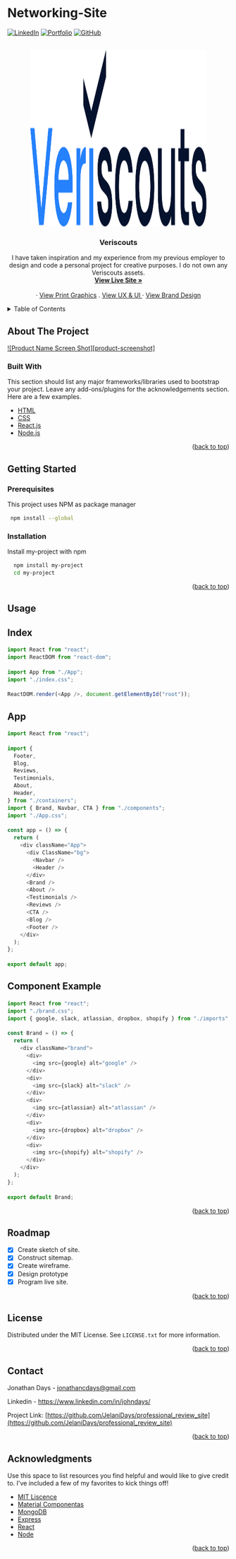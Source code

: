 # Networking-Site

<!-- PROJECT SHIELDS -->

<a href="https://www.linkedin.com/in/johndays/">![LinkedIn](https://img.shields.io/badge/linkedin-%230077B5.svg?style=for-the-badge&logo=linkedin&logoColor=white)</a>
<a href="https://www.jonathancdays.com/">![Portfolio](https://img.shields.io/badge/Portfolio-%23000000.svg?style=for-the-badge&logo=firefox&logoColor=#FF7)</a>
<a href="https://github.com/jonathancdays">![GitHub](https://img.shields.io/badge/github-%23121011.svg?style=for-the-badge&logo=github&logoColor=white)</a>
<a href=" "> </a>
<a href=" "> </a>

<!-- PROJECT LOGO -->

<br />
<div align="center">
  <a href="https://github.com/othneildrew/Best-README-Template">
    <img src="src/assets/logo.svg" alt="Logo" width="400" height="400">
  </a>

  <h3 align="center">Veriscouts</h3>

  <p align="center">
 I have taken inspiration and my experience from my previous employer to design and code a personal project for creative purposes. I do not own any Veriscouts assets.
    <br> 
    <a href="https://jonathan-days-networking-site-project.netlify.app/"><strong>View Live Site »</strong></a>
    <br />
    <br />
    ·
    <a href="https://www.jonathancdays.com/projects/networking-graphic-design.html">View Print Graphics</a>
    .
    <a href="https://www.figma.com/proto/I1faTmZyVSqyErkWu1jEtF/Veriscouts?node-id=60841%3A14&scaling=min-zoom&page-id=0%3A1">View UX & UI </a>
    ·
    <a href="https://www.jonathancdays.com/projects/networking-branding.html">View Brand Design</a> 
  </p>
</div>

<!-- TABLE OF CONTENTS -->
<details>
  <summary>Table of Contents</summary>
  <ol>
    <li>
      <a href="#about-the-project">About The Project</a>
      <ul>
        <li><a href="#built-with">Built With</a></li>
      </ul>
    </li>
    <li>
      <a href="#getting-started">Getting Started</a>
      <ul>
        <li><a href="#prerequisites">Prerequisites</a></li>
        <li><a href="#installation">Installation</a></li>
      </ul>
    </li>
    <li><a href="#usage">Usage</a></li>
    <li><a href="#roadmap">Roadmap</a></li>
    <li><a href="#license">License</a></li>
    <li><a href="#contact">Contact</a></li>
    <li><a href="#acknowledgments">Acknowledgments</a></li>
  </ol>
</details>

<!-- ABOUT THE PROJECT -->

## About The Project

[![Product Name Screen Shot][product-screenshot]](https://example.com)

### Built With

This section should list any major frameworks/libraries used to bootstrap your project. Leave any add-ons/plugins for the acknowledgements section. Here are a few examples.

- [HTML](https://html.spec.whatwg.org/)
- [CSS](https://developer.mozilla.org/en-US/docs/Web/CSS)
- [React.js](https://reactjs.org/)
- [Node.js](https://nodejs.org/en/)

<p align="right">(<a href="#top">back to top</a>)</p>

<!-- GETTING STARTED -->

## Getting Started

### Prerequisites

This project uses NPM as package manager

```bash
 npm install --global
```

### Installation

Install my-project with npm

```bash
  npm install my-project
  cd my-project
```

<p align="right">(<a href="#top">back to top</a>)</p>

<!-- USAGE EXAMPLES -->

## Usage

<h2>Index</h2>

```javascript
import React from "react";
import ReactDOM from "react-dom";

import App from "./App";
import "./index.css";

ReactDOM.render(<App />, document.getElementById("root"));
```

<h2>App</h2>

```javascript
import React from "react";

import {
  Footer,
  Blog,
  Reviews,
  Testimonials,
  About,
  Header,
} from "./containers";
import { Brand, Navbar, CTA } from "./components";
import "./App.css";

const app = () => {
  return (
    <div className="App">
      <div ClassName="bg">
        <Navbar />
        <Header />
      </div>
      <Brand />
      <About />
      <Testimonials />
      <Reviews />
      <CTA />
      <Blog />
      <Footer />
    </div>
  );
};

export default app;
```

<h2>Component Example</h2>

```javascript
import React from "react";
import "./brand.css";
import { google, slack, atlassian, dropbox, shopify } from "./imports";

const Brand = () => {
  return (
    <div className="brand">
      <div>
        <img src={google} alt="google" />
      </div>
      <div>
        <img src={slack} alt="slack" />
      </div>
      <div>
        <img src={atlassian} alt="atlassian" />
      </div>
      <div>
        <img src={dropbox} alt="dropbox" />
      </div>
      <div>
        <img src={shopify} alt="shopify" />
      </div>
    </div>
  );
};

export default Brand;
```

<p align="right">(<a href="#top">back to top</a>)</p>

<!-- ROADMAP -->

## Roadmap

- [x] Create sketch of site.
- [x] Construct sitemap.
- [x] Create wireframe.
- [x] Design prototype
- [x] Program live site.

<p align="right">(<a href="#top">back to top</a>)</p>

<!-- LICENSE -->

## License

Distributed under the MIT License. See `LICENSE.txt` for more information.

<p align="right">(<a href="#top">back to top</a>)</p>

<!-- CONTACT -->

## Contact

Jonathan Days - jonathancdays@gmail.com

Linkedin - https://www.linkedin.com/in/johndays/

Project Link: [https://github.com/JelaniDays/professional_review_site](https://github.com/JelaniDays/professional_review_site)

<p align="right">(<a href="#top">back to top</a>)</p>

<!-- ACKNOWLEDGMENTS -->

## Acknowledgments

Use this space to list resources you find helpful and would like to give credit to. I've included a few of my favorites to kick things off!

- [MIT Liscence](https://opensource.org/licenses/MIT)
- [Material Componentas](https://github.com/material-components)
- [MongoDB](https://github.com/mongodb/mongo)
- [Express](https://github.com/expressjs/express)
- [React](https://github.com/facebook/react)
- [Node](https://github.com/nodejs/node)

<p align="right">(<a href="#top">back to top</a>)</p>
